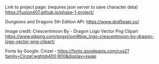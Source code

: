 Link to project page: (requires json server to save character data)
https://fusion407.github.io/phase-1-project/

Dungeons and Dragons 5th Edition API:
https://www.dnd5eapi.co/

Image credit:
Crescentmoon By - Dragon Logo Vector Png Clipart
https://www.pikpng.com/pngvi/iomRbiw_logo-crescentmoon-by-dragon-logo-vector-png-clipart/

Fonts by Google:
Cinzel -
https://fonts.googleapis.com/css2?family=Cinzel:wght@400;900&display=swap
